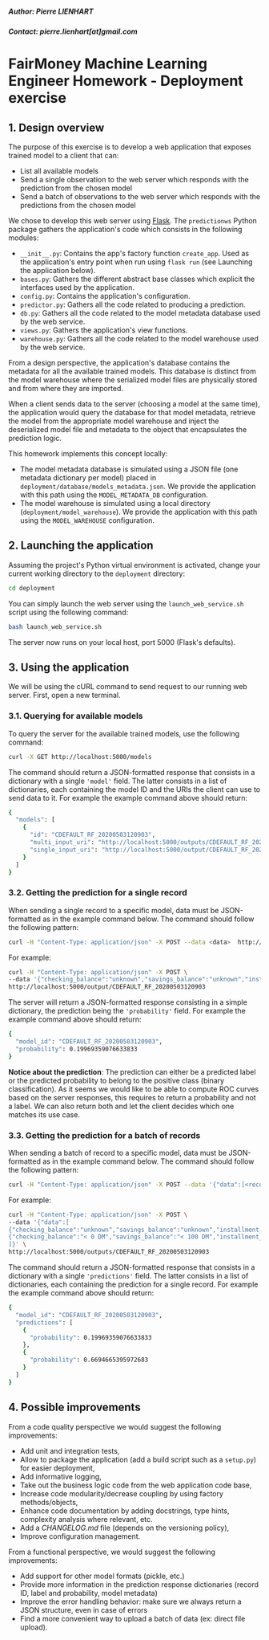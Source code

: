 ##### Author: Pierre LIENHART
##### Contact: pierre.lienhart[at]gmail.com

# FairMoney Machine Learning Engineer Homework - Deployment exercise 

## 1. Design overview
The purpose of this exercise is to develop a web application that exposes trained model to a client that can:
* List all available models
* Send a single observation to the web server which responds with the prediction from the chosen model
* Send a batch of observations to the web server which responds with the predictions from the chosen model

We chose to develop this web server using [Flask](https://flask.palletsprojects.com/en/1.1.x/). The `predictionws` Python
package gathers the application's code which consists in the following modules:
* `__init__.py`: Contains the app's factory function `create_app`. Used as the application's entry point when run using 
`flask run` (see Launching the application below).
* `bases.py`: Gathers the different abstract base classes which explicit the interfaces used by the application. 
* `config.py`: Contains the application's configuration.
* `predictor.py`: Gathers all the code related to producing a prediction. 
* `db.py`: Gathers all the code related to the model metadata database used by the web service.
* `views.py`: Gathers the application's view functions.
* `warehouse.py`: Gathers all the code related to the model warehouse used by the web service.

From a design perspective, the application's database contains the metadata for all the available trained models. This database
is distinct from the model warehouse where the serialized model files are physically stored and from where they are imported.

When a client sends data to the server (choosing a model at the same time), the application would query the  database 
for that model metadata, retrieve the model from the appropriate model warehouse and inject the deserialized model file 
and metadata to the object that encapsulates the prediction logic.

This homework implements this concept locally:
* The model metadata database is simulated using a JSON file (one metadata dictionary per model) placed in 
`deployment/database/models_metadata.json`. We provide the application with this path using the `MODEL_METADATA_DB` configuration.
* The model warehouse is simulated using a local directory (`deployment/model_warehouse`). We provide the application 
with this path using the `MODEL_WAREHOUSE` configuration.

## 2. Launching the application
Assuming the project's Python virtual environment is activated, change your current working directory to the `deployment` 
directory:

```bash
cd deployment
```

You can simply launch the web server using the `launch_web_service.sh` script using the following command:

```bash
bash launch_web_service.sh
```

The server now runs on your local host, port 5000 (Flask's defaults).

## 3. Using the application
We will be using the cURL command to send request to our running web server. First, open a new terminal.

### 3.1. Querying for available models
To query the server for the available trained models, use the following command:

```bash
curl -X GET http://localhost:5000/models
```

The command should return a JSON-formatted response that consists in a dictionary with a single `'model'`  field. The 
latter consists in a list of dictionaries, each containing the model ID and the URIs the client can use to send 
data to it. For example the example command above should return:

```bash
{
  "models": [
    {
      "id": "CDEFAULT_RF_20200503120903", 
      "multi_input_uri": "http://localhost:5000/outputs/CDEFAULT_RF_20200503120903", 
      "single_input_uri": "http://localhost:5000/output/CDEFAULT_RF_20200503120903"
    }
  ]
}
```

### 3.2. Getting the prediction for a single record
When sending a single record to a specific model, data must be JSON-formatted as in the example command below. The command
should follow the following pattern:

```bash
curl -H "Content-Type: application/json" -X POST --data <data>  http://localhost:5000/output/<model_id>
```

For example:
```bash
curl -H "Content-Type: application/json" -X POST \
--data '{"checking_balance":"unknown","savings_balance":"unknown","installment_rate":4,"personal_status":"single male","residence_history":1,"installment_plan":"none","existing_credits":1,"dependents":1}' \
http://localhost:5000/output/CDEFAULT_RF_20200503120903
```

The server will return a JSON-formatted response consisting in a simple dictionary, the prediction being the `'probability'`
field. For example the example command above should return: 

```bash
{
  "model_id": "CDEFAULT_RF_20200503120903", 
  "probability": 0.19969359076633833
}
```

**Notice about the prediction**: The prediction can either be a predicted label or the predicted probability to belong to 
the positive class (binary classification). As it seems we would like to be able to compute ROC curves based on the server
responses, this requires to return a probability and not a label. We can also return both and let the client decides which 
one matches its use case. 

### 3.3. Getting the prediction for a batch of records
When sending a batch of record to a specific model, data must be JSON-formatted as in the example command below. The command
should follow the following pattern:

```bash
curl -H "Content-Type: application/json" -X POST --data '{"data":[<record_data_1>, <record_data_2>]}'  http://localhost:5000/outputs/<model_id>
```

For example:
```bash
curl -H "Content-Type: application/json" -X POST \
--data '{"data":[
{"checking_balance":"unknown","savings_balance":"unknown","installment_rate":4,"personal_status":"single male","residence_history":1,"installment_plan":"none","existing_credits":1,"dependents":1},
{"checking_balance":"< 0 DM","savings_balance":"< 100 DM","installment_rate":4,"personal_status":"single male","residence_history":2,"installment_plan":"stores","existing_credits":1,"dependents":2}
]}' \
http://localhost:5000/outputs/CDEFAULT_RF_20200503120903
```

The command should return a JSON-formatted response that consists in a dictionary with a single `'predictions'`  field. The 
latter consists in a list of dictionaries, each containing the prediction for a single record. For example the example 
command above should return:

```bash
{
  "model_id": "CDEFAULT_RF_20200503120903", 
  "predictions": [
    {
      "probability": 0.19969359076633833
    }, 
    {
      "probability": 0.6694665395972683
    }
  ]
}
```

## 4. Possible improvements
From a code quality perspective we would suggest the following improvements: 
* Add unit and integration tests,
* Allow to package the application (add a build script such as a `setup.py`) for easier deployment, 
* Add informative logging,
* Take out the business logic code from the web application code base,
* Increase code modularity/decrease coupling by using factory methods/objects,
* Enhance code documentation by adding docstrings, type hints, complexity analysis where relevant, etc.
* Add a *CHANGELOG.md* file (depends on the versioning policy),
* Improve configuration management.

From a functional perspective, we would suggest the following improvements:
* Add support for other model formats (pickle, etc.)
* Provide more information in the prediction response dictionaries (record ID, label and probability, model metadata) 
* Improve the error handling behavior: make sure we always return a JSON structure, even in case of errors
* Find a more convenient way to upload a batch of data (ex: direct file upload).
 